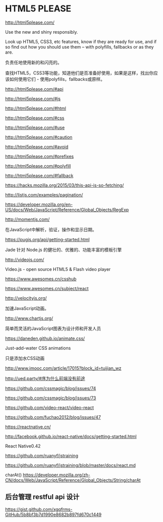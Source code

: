 # HTML5 PLEASE



http://html5please.com/



Use the new and shiny responsibly.

Look up HTML5, CSS3, etc features, know if they are ready for use, and if so find out how you should use them – with polyfills, fallbacks or as they are. 



负责任地使用新的和闪亮的。 

查找HTML5，CSS3等功能，知道他们是否准备好使用，如果是这样，找出你应该如何使用它们 - 使用polyfills，fallbacks或原样。





http://html5please.com/#api

http://html5please.com/#js


http://html5please.com/#html

http://html5please.com/#css



http://html5please.com/#use

http://html5please.com/#caution

http://html5please.com/#avoid




http://html5please.com/#prefixes

http://html5please.com/#polyfill

http://html5please.com/#fallback







https://hacks.mozilla.org/2015/03/this-api-is-so-fetching/





http://listjs.com/examples/pagination/



https://developer.mozilla.org/en-US/docs/Web/JavaScript/Reference/Global_Objects/RegExp






http://momentjs.com/


在JavaScript中解析，验证，操作和显示日期。



https://pugjs.org/api/getting-started.html

Jade
针对 Node.js 的健壮的、优雅的、功能丰富的模板引擎


http://videojs.com/

Video.js - open source HTML5 & Flash video player 


https://www.awesomes.cn/csshub

https://www.awesomes.cn/subject/react


http://velocityjs.org/


加速JavaScript动画。


http://www.chartjs.org/

简单而灵活的JavaScript图表为设计师和开发人员


https://daneden.github.io/animate.css/

Just-add-water CSS animations

只是添加水CSS动画




http://www.imooc.com/article/17015?block_id=tuijian_wz


http://ued.party/#序为什么前端没有前途

https://github.com/cssmagic/blog/issues/74

https://github.com/cssmagic/blog/issues/73

https://github.com/video-react/video-react


https://github.com/fuchao2012/blog/issues/47

https://reactnative.cn/

http://facebook.github.io/react-native/docs/getting-started.html

React Native0.42


https://github.com/ruanyf/jstraining

https://github.com/ruanyf/jstraining/blob/master/docs/react.md




charAt()
https://developer.mozilla.org/zh-CN/docs/Web/JavaScript/Reference/Global_Objects/String/charAt



## 后台管理 restful api 设计

https://gist.github.com/xgqfrms-GitHub/5b8bf3b7d1990e8682b897fd670c1449










